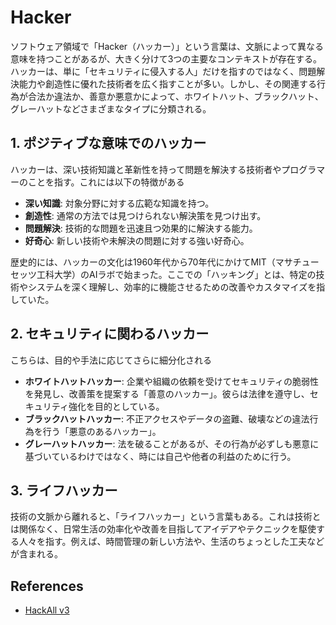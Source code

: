# Hacker

ソフトウェア領域で「Hacker（ハッカー）」という言葉は、文脈によって異なる意味を持つことがあるが、大きく分けて3つの主要なコンテキストが存在する。
ハッカーは、単に「セキュリティに侵入する人」だけを指すのではなく、問題解決能力や創造性に優れた技術者を広く指すことが多い。しかし、その関連する行為が合法か違法か、善意か悪意かによって、ホワイトハット、ブラックハット、グレーハットなどさまざまなタイプに分類される。

## 1. **ポジティブな意味でのハッカー**

ハッカーは、深い技術知識と革新性を持って問題を解決する技術者やプログラマーのことを指す。これには以下の特徴がある

- **深い知識**: 対象分野に対する広範な知識を持つ。
- **創造性**: 通常の方法では見つけられない解決策を見つけ出す。
- **問題解決**: 技術的な問題を迅速且つ効果的に解決する能力。
- **好奇心**: 新しい技術や未解決の問題に対する強い好奇心。

歴史的には、ハッカーの文化は1960年代から70年代にかけてMIT（マサチューセッツ工科大学）のAIラボで始まった。ここでの「ハッキング」とは、特定の技術やシステムを深く理解し、効率的に機能させるための改善やカスタマイズを指していた。

## 2. **セキュリティに関わるハッカー**

こちらは、目的や手法に応じてさらに細分化される

- **ホワイトハットハッカー**: 企業や組織の依頼を受けてセキュリティの脆弱性を発見し、改善策を提案する「善意のハッカー」。彼らは法律を遵守し、セキュリティ強化を目的としている。
- **ブラックハットハッカー**: 不正アクセスやデータの盗難、破壊などの違法行為を行う「悪意のあるハッカー」。
- **グレーハットハッカー**: 法を破ることがあるが、その行為が必ずしも悪意に基づいているわけではなく、時には自己や他者の利益のために行う。

## 3. **ライフハッカー**

技術の文脈から離れると、「ライフハッカー」という言葉もある。これは技術とは関係なく、日常生活の効率化や改善を目指してアイデアやテクニックを駆使する人々を指す。例えば、時間管理の新しい方法や、生活のちょっとした工夫などが含まれる。

## References

- [HackAll v3](https://hackall.tech/)
